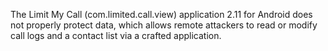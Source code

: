 The Limit My Call (com.limited.call.view) application 2.11 for Android does not properly protect data, which allows remote attackers to read or modify call logs and a contact list via a crafted application.